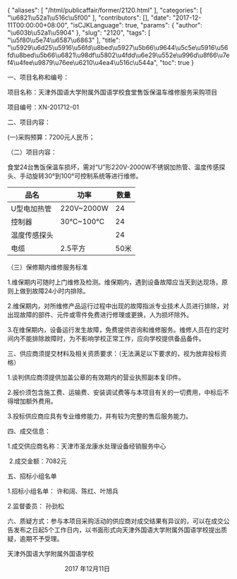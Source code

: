 {
    "aliases": [
        "/html/publicaffair/former/2120.html"
    ],
    "categories": [
        "\u6821\u52a1\u516c\u5f00"
    ],
    "contributors": [],
    "date": "2017-12-11T00:00:00+08:00",
    "isCJKLanguage": true,
    "params": {
        "author": "\u603b\u52a1\u5904"
    },
    "slug": "2120",
    "tags": [
        "\u5f80\u5e74\u6587\u6863"
    ],
    "title": "\u5929\u6d25\u5916\u56fd\u8bed\u5927\u5b66\u9644\u5c5e\u5916\u56fd\u8bed\u5b66\u6821\u98df\u5802\u4fdd\u6e29\u552e\u996d\u8f66\u7ef4\u4fee\u9879\u76ee\u6210\u4ea4\u516c\u544a",
    "toc": true
}

一、项目名称和编号：




项目名称：天津外国语大学附属外国语学校食堂售饭保温车维修服务采购项目




项目编号：XN-201712-01




二、项目内容：




(一)采购预算：7200元人民币；




（二）项目内容：




食堂24台售饭保温车损坏，需对“U”形220V-2000W不锈钢加热管、温度传感探头、手动旋转30°到100°可控制系统等进行维修。





| 品名 | 功率 | 数量 |
| --- | --- | --- |
| U型电加热管 | 220V~2000W | 24 |
| 控制器 | 30℃~100℃ | 24 |
| 温度传感探头 |  | 24 |
| 电缆 | 2.5平方 | 50米 |



（三）保修期内维修服务标准




1.维保期内可随时上门维修及检测。维保期内，遇到设备故障应当天到达现场，原则上做到故障24小时内排除。




2.维保期内，对所维修产品运行过程中出现的故障指派专业技术人员进行排除，对出现故障的部件、元件或零件免费进行修理或更换，人为损坏除外。




3.在维保期内，设备运行发生故障，免费提供咨询和维修服务。维修人员在约定时间内不能排除故障时，为不影响学校正常工作，应向学校提供备品备件。




三、供应商须提交材料及相关资质要求：（无法满足以下要求的，视为放弃投标资格）




1.谈判供应商须提供加盖公章的有效期内的营业执照副本复印件。




2.报价须包含施工费、运输费、安装调试费等与本项目有关的一切费用，中标后不得增加额外费用。




3.投标供应商应具有专业维修能力，并有较为完整的售后服务能力。




四、成交信息：




1.成交供应商名称：天津市圣龙康水处理设备经销服务中心




 2.成交金额：7082元 




五、招标小组名单




1.招标小组名单： 许和阔、陈红、叶旭兵




2.监督委员： 孙劲松




六、质疑方式：参与本项目采购活动的供应商对成交结果有异议的，可以在成交公告发布之日起5个工作日内，以书面形式向天津外国语大学附属外国语学校提出质疑，逾期不予受理。




天津外国语大学附属外国语学校



                                 2017 年12月11日  

